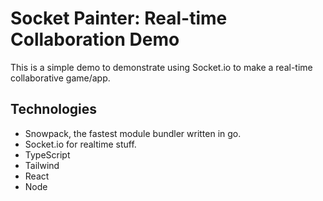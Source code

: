# Socket Painter: Real-time Collaboration Demo

This is a simple demo to demonstrate using Socket.io to make a real-time collaborative game/app.

## Technologies

- Snowpack, the fastest module bundler written in go.
- Socket.io for realtime stuff.
- TypeScript
- Tailwind
- React
- Node
